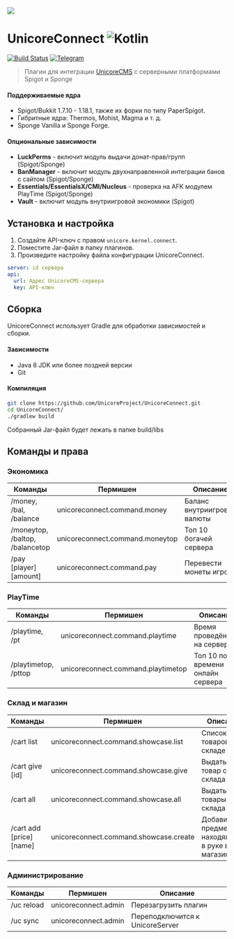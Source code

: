 <img src="https://github.com/UnicoreProject/UnicoreConnect/blob/main/unicoreconnect.png?raw=true?v=2" />

# UnicoreConnect ![Kotlin](https://img.shields.io/badge/-Kotlin-05122A?style=flat&logo=Kotlin&logoColor=FFA518)&nbsp;
[![Build Status](https://github.com/UnicoreProject/UnicoreConnect/actions/workflows/gradle.yml/badge.svg)](https://github.com/UnicoreProject/UnicoreConnect/actions)
[![Telegram](https://img.shields.io/endpoint?style=social&url=https://runkit.io/damiankrawczyk/telegram-badge/branches/master?url=https://t.me/unicore_project)](https://t.me/unicore_project)

> Плагин для интеграции [UnicoreCMS](https://unicorecms.ru) с серверными платформами Spigot и Sponge

#### Поддерживаемые ядра
- Spigot/Bukkit 1.7.10 - 1.18.1, также их форки по типу PaperSpigot.
- Гибритные ядра: Thermos, Mohist, Magma и т. д.
- Sponge Vanilla и Sponge Forge.

#### Опциональные зависимости
* **LuckPerms** - включит модуль выдачи донат-прав/групп (Spigot/Sponge)
* **BanManager** - включит модуль двухнаправленной интеграции банов с сайтом (Spigot/Sponge)
* **Essentials/EssentialsX/CMI/Nucleus** - проверка на AFK модулем PlayTime (Spigot/Sponge)
* **Vault** - включит модуль внутриигровой экономики (Spigot)

## Установка и настройка
1. Создайте API-ключ с правом `unicore.kernel.connect`.
2. Поместите Jar-файл в папку плагинов.
3. Произведите настройку файла конфигурации UnicoreConnect.

```yaml
server: id сервера
api:
  url: Адрес UnicoreCMS-сервера
  key: API-ключ
```

## Сборка
UnicoreConnect использует Gradle для обработки зависимостей и сборки.

#### Зависимости
* Java 8 JDK или более поздней версии
* Git

#### Компиляция
```sh
git clone https://github.com/UnicoreProject/UnicoreConnect.git
cd UnicoreConnect/
./gradlew build
```

Собранный Jar-файл будет лежать в папке build/libs

## Команды и права

### Экономика
Команды | Пермишен | Описание |
| --- |  --- |  --- |
| /money, /bal, /balance | unicoreconnect.command.money | Баланс внутриигровой валюты |
| /moneytop, /baltop, /balancetop | unicoreconnect.command.moneytop | Топ 10 богачей сервера |
| /pay \[player\] \[amount\] | unicoreconnect.command.pay | Перевести монеты игроку |

### PlayTime
Команды | Пермишен | Описание |
| --- |  --- |  --- |
| /playtime, /pt | unicoreconnect.command.playtime | Время проведённое на сервере |
| /playtimetop, /pttop | unicoreconnect.command.playtimetop | Топ 10 по времени онлайн сервера |

### Склад и магазин
Команды | Пермишен | Описание |
| --- |  --- |  --- |
| /cart list | unicoreconnect.command.showcase.list | Список товаров на складе |
| /cart give \[id\] | unicoreconnect.command.showcase.give | Выдать товар со склада |
| /cart all | unicoreconnect.command.showcase.all | Выдать все товары со склада |
| /cart add \[price\] \[name\] | unicoreconnect.command.showcase.create | Добавить предмет, находящийся в руке в магазин |

### Администрирование
Команды | Пермишен | Описание |
| --- |  --- |  --- |
| /uc reload | unicoreconnect.admin | Перезагрузить плагин |
| /uc sync | unicoreconnect.admin | Переподключится к UnicoreServer |
